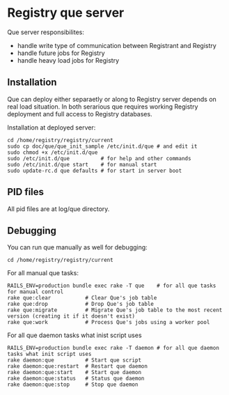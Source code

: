 Registry que server
===================

Que server responsibilites:

*  handle write type of communication between Registrant and Registry
*  handle future jobs for Registry
*  handle heavy load jobs for Registry

Installation
------------

Que can deploy either separaetly or along to Registry server depends on real load situation.
In both serarious que requires working Registry deployment and full access to Registry databases. 

Installation at deployed server:

    cd /home/registry/registry/current
    sudo cp doc/que/que_init_sample /etc/init.d/que # and edit it
    sudo chmod +x /etc/init.d/que
    sudo /etc/init.d/que          # for help and other commands
    sudo /etc/init.d/que start    # for manual start 
    sudo update-rc.d que defaults # for start in server boot

PID files
---------

All pid files are at log/que directory.

Debugging
---------

You can run que manually as well for debugging:

    cd /home/registry/registry/current

For all manual que tasks:

    RAILS_ENV=production bundle exec rake -T que    # for all que tasks for manual control
    rake que:clear           # Clear Que's job table
    rake que:drop            # Drop Que's job table
    rake que:migrate         # Migrate Que's job table to the most recent version (creating it if it doesn't exist)
    rake que:work            # Process Que's jobs using a worker pool

For all que daemon tasks what inist script uses

    RAILS_ENV=production bundle exec rake -T daemon # for all que daemon tasks what init script uses
    rake daemon:que          # Start que script
    rake daemon:que:restart  # Restart que daemon
    rake daemon:que:start    # Start que daemon
    rake daemon:que:status   # Status que daemon
    rake daemon:que:stop     # Stop que daemon
